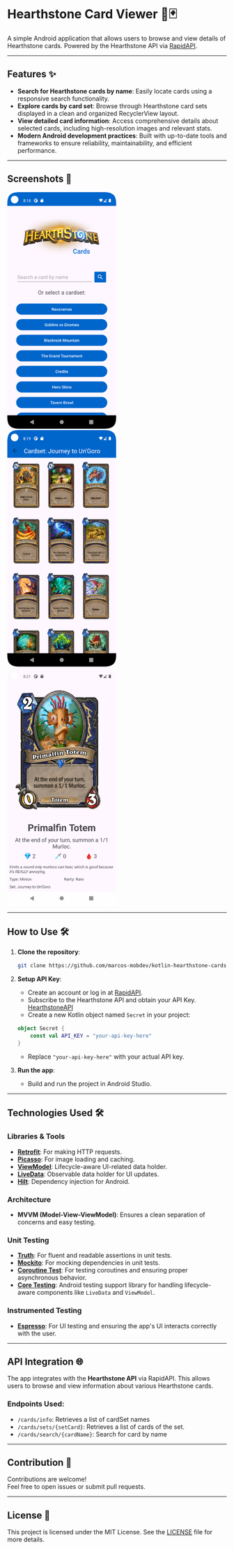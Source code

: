 # Hearthstone Card Viewer 📜🃏

A simple Android application that allows users to browse and view details of Hearthstone cards. Powered by the Hearthstone API via [RapidAPI](https://rapidapi.com/).

---

## Features ✨
- **Search for Hearthstone cards by name**: Easily locate cards using a responsive search functionality.
- **Explore cards by card set**: Browse through Hearthstone card sets displayed in a clean and organized RecyclerView layout.
- **View detailed card information**: Access comprehensive details about selected cards, including high-resolution images and relevant stats.
- **Modern Android development practices**: Built with up-to-date tools and frameworks to ensure reliability, maintainability, and efficient performance.
---

## Screenshots 📸
<div>
  <img src="main.png" alt="Main" width="250" style="display:inline-block; margin-right: 16px;">
  <img src="gallery.png" alt="Gallery Screen" width="250" style="display:inline-block; margin-right: 16px;">
  <img src="details.png" alt="Card Details" width="250" style="display:inline-block; margin-right: 16px;">
</div>

---

## How to Use 🛠️

1. **Clone the repository**:
    ```bash
    git clone https://github.com/marcos-mobdev/kotlin-hearthstone-cards
    ```

2. **Setup API Key**:
    - Create an account or log in at [RapidAPI](https://rapidapi.com/auth/sign-up).
    - Subscribe to the Hearthstone API and obtain your API Key. [HearthstoneAPI](https://rapidapi.com/omgvamp/api/hearthstone)
    - Create a new Kotlin object named `Secret` in your project:

    ```kotlin
    object Secret {
        const val API_KEY = "your-api-key-here"
    }
    ```

    - Replace `"your-api-key-here"` with your actual API key.

3. **Run the app**:
    - Build and run the project in Android Studio.

---

## Technologies Used 🛠️

### Libraries & Tools
- **[Retrofit](https://square.github.io/retrofit/)**: For making HTTP requests.
- **[Picasso](https://square.github.io/picasso/)**: For image loading and caching.
- **[ViewModel](https://developer.android.com/topic/libraries/architecture/viewmodel)**: Lifecycle-aware UI-related data holder.
- **[LiveData](https://developer.android.com/topic/libraries/architecture/livedata)**: Observable data holder for UI updates.
- **[Hilt](https://dagger.dev/hilt/)**: Dependency injection for Android.

### Architecture
- **MVVM (Model-View-ViewModel)**: Ensures a clean separation of concerns and easy testing.

### Unit Testing 
- **[Truth](https://google.github.io/truth/)**: For fluent and readable assertions in unit tests.
- **[Mockito](https://site.mockito.org/)**: For mocking dependencies in unit tests.
- **[Coroutine Test](https://github.com/Kotlin/kotlinx.coroutines/tree/master/kotlinx-coroutines-test)**: For testing coroutines and ensuring proper asynchronous behavior.
- **[Core Testing](https://developer.android.com/training/testing)**: Android testing support library for handling lifecycle-aware components like `LiveData` and `ViewModel`.

### Instrumented Testing
- **[Espresso](https://developer.android.com/training/testing/espresso)**: For UI testing and ensuring the app's UI interacts correctly with the user.

---
## API Integration 🌐

The app integrates with the **Hearthstone API** via RapidAPI. This allows users to browse and view information about various Hearthstone cards.

### Endpoints Used:
- `/cards/info`: Retrieves a list of cardSet names
- `/cards/sets/{setCard}`: Retrieves a list of cards of the set.
- `/cards/search/{cardName}`: Search for card by name

---

## Contribution 🤝

Contributions are welcome!  
Feel free to open issues or submit pull requests.

---

## License 📄

This project is licensed under the MIT License. See the [LICENSE](LICENSE) file for more details.
